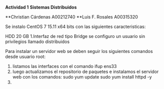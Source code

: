 **Actividad 1**
**Sistemas Distribuidos**

**Christian Cárdenas A00212740
**Luis F. Rosales A00315320

Se instalo CentOS 7 15.11 x64 bits con las siguientes caracteristicas:

HDD 20 GB
1.Interfaz de red tipo Bridge
se configuro un usuario sin privilegios llamado distribuidos 

Para instalar un servidor web se deben seguir los siguientes comandos desde usuario root:


1. listamos las interfaces con el comando
	ifup ens33
2. luego actualizamos el repositorio de paquetes e instalamos el servidor web con los comandos:
	sudo yum update
	sudo yum install httpd -y 
3. 
